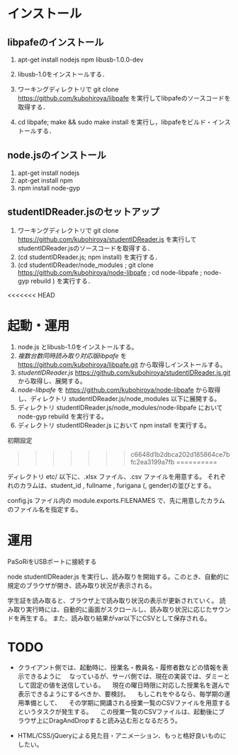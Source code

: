 インストール
==========

## libpafeのインストール

1. apt-get install nodejs npm libusb-1.0.0-dev 

1. libusb-1.0をインストールする．
2. ワーキングディレクトリで git clone https://github.com/kubohiroya/libpafe を実行してlibpafeのソースコードを取得する．
3. cd libpafe; make && sudo make install を実行し，libpafeをビルド・インストールする．

## node.jsのインストール

1. apt-get install nodejs
1. apt-get install npm
2. npm install node-gyp


## studentIDReader.jsのセットアップ

1. ワーキングディレクトリで git clone https://github.com/kubohiroya/studentIDReader.js を実行してstudentIDReader.jsのソースコードを取得する．
2. (cd studentIDReader.js; npm install) を実行する．
3. (cd studentIDReader/node_modules ; git clone https://github.com/kubohiroya/node-libpafe ; cd node-libpafe ; node-gyp rebuild ) を実行する．

<<<<<<< HEAD

起動・運用
=======
1. node.js とlibusb-1.0をインストールする。
2. *複数台数同時読み取り対応版libpafe* を https://github.com/kubohiroya/libpafe.git から取得しインストールする。
3. *studentIDReader.js* https://github.com/kubohiroya/studentIDReader.js.git から取得し、展開する。
4. *node-libpafe* を https://github.com/kubohiroya/node-libpafe から取得し、ディレクトリ studentIDReader.js/node_modules 以下に展開する。
5. ディレクトリ studentIDReader.js/node_modules/node-libpafe において node-gyp rebuild を実行する。
5. ディレクトリ studentIDReader.js において npm install を実行する。

初期設定
>>>>>>> c6648d1b2dbca202d185864ce7bfc2ea3199a7fb
==========

ディレクトリ etc/ 以下に、.xlsx ファイル、.csv ファイルを用意する。
それぞれのカラムは、student_id , fullname , furigana (, gender)の並びとする。

config.js ファイル内の module.exports.FILENAMES で、先に用意したカラムのファイル名を指定する。


運用
===========

PaSoRiをUSBポートに接続する

node studentIDReader.js を実行し、読み取りを開始する。このとき、自動的に規定のブラウザが開き、読み取り状況が表示される。

学生証を読み取ると、ブラウザ上で読み取り状況の表示が更新されていく。
読み取り実行時には、自動的に画面がスクロールし、読み取り状況に応じたサウンドを再生する。
また、読み取り結果がvar以下にCSVとして保存される。


TODO
==========

* クライアント側では、起動時に、授業名・教員名・履修者数などの情報を表示できるように
　なっているが、サーバ側では、現在の実装では、ダミーとして固定の値を送信している。
　現在の曜日時限に対応した授業名を選んで表示できるようにするべきか、要検討。
　もしこれをやるなら、毎学期の運用準備として、
　その学期に開講される授業一覧のCSVファイルを用意するというタスクが発生する。
　この授業一覧のCSVファイルは、起動後にブラウザ上にDragAndDropすると読み込む形となるだろう。

* HTML/CSS/jQueryによる見た目・アニメーション、もっと格好良いものにしたい。
